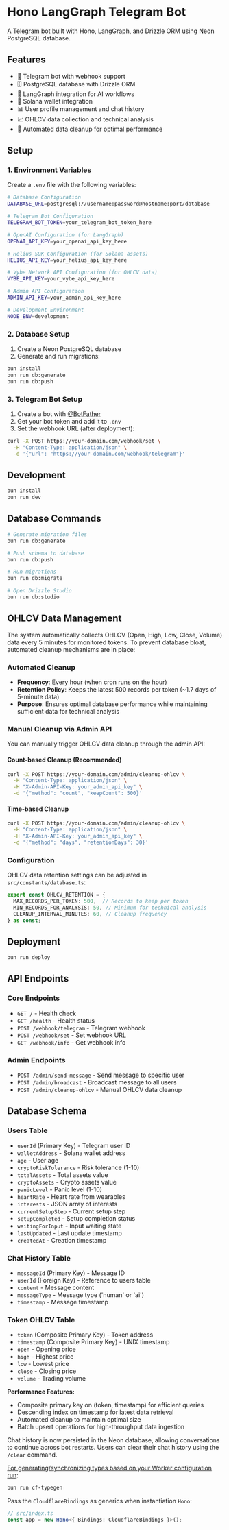 # Hono LangGraph Telegram Bot

A Telegram bot built with Hono, LangGraph, and Drizzle ORM using Neon PostgreSQL database.

## Features

- 🤖 Telegram bot with webhook support
- 🗄️ PostgreSQL database with Drizzle ORM
- 🧠 LangGraph integration for AI workflows
- 🔗 Solana wallet integration
- 📊 User profile management and chat history
- 📈 OHLCV data collection and technical analysis
- 🔄 Automated data cleanup for optimal performance

## Setup

### 1. Environment Variables

Create a `.env` file with the following variables:

```bash
# Database Configuration
DATABASE_URL=postgresql://username:password@hostname:port/database

# Telegram Bot Configuration
TELEGRAM_BOT_TOKEN=your_telegram_bot_token_here

# OpenAI Configuration (for LangGraph)
OPENAI_API_KEY=your_openai_api_key_here

# Helius SDK Configuration (for Solana assets)
HELIUS_API_KEY=your_helius_api_key_here

# Vybe Network API Configuration (for OHLCV data)
VYBE_API_KEY=your_vybe_api_key_here

# Admin API Configuration
ADMIN_API_KEY=your_admin_api_key_here

# Development Environment
NODE_ENV=development
```

### 2. Database Setup

1. Create a Neon PostgreSQL database
2. Generate and run migrations:

```bash
bun install
bun run db:generate
bun run db:push
```

### 3. Telegram Bot Setup

1. Create a bot with [@BotFather](https://t.me/botfather)
2. Get your bot token and add it to `.env`
3. Set the webhook URL (after deployment):

```bash
curl -X POST https://your-domain.com/webhook/set \
  -H "Content-Type: application/json" \
  -d '{"url": "https://your-domain.com/webhook/telegram"}'
```

## Development

```bash
bun install
bun run dev
```

## Database Commands

```bash
# Generate migration files
bun run db:generate

# Push schema to database
bun run db:push

# Run migrations
bun run db:migrate

# Open Drizzle Studio
bun run db:studio
```

## OHLCV Data Management

The system automatically collects OHLCV (Open, High, Low, Close, Volume) data every 5 minutes for monitored tokens. To prevent database bloat, automated cleanup mechanisms are in place:

### Automated Cleanup

- **Frequency**: Every hour (when cron runs on the hour)
- **Retention Policy**: Keeps the latest 500 records per token (~1.7 days of 5-minute data)
- **Purpose**: Ensures optimal database performance while maintaining sufficient data for technical analysis

### Manual Cleanup via Admin API

You can manually trigger OHLCV data cleanup through the admin API:

#### Count-based Cleanup (Recommended)
```bash
curl -X POST https://your-domain.com/admin/cleanup-ohlcv \
  -H "Content-Type: application/json" \
  -H "X-Admin-API-Key: your_admin_api_key" \
  -d '{"method": "count", "keepCount": 500}'
```

#### Time-based Cleanup
```bash
curl -X POST https://your-domain.com/admin/cleanup-ohlcv \
  -H "Content-Type: application/json" \
  -H "X-Admin-API-Key: your_admin_api_key" \
  -d '{"method": "days", "retentionDays": 30}'
```

### Configuration

OHLCV data retention settings can be adjusted in `src/constants/database.ts`:

```typescript
export const OHLCV_RETENTION = {
  MAX_RECORDS_PER_TOKEN: 500,  // Records to keep per token
  MIN_RECORDS_FOR_ANALYSIS: 50, // Minimum for technical analysis
  CLEANUP_INTERVAL_MINUTES: 60, // Cleanup frequency
} as const;
```

## Deployment

```bash
bun run deploy
```

## API Endpoints

### Core Endpoints
- `GET /` - Health check
- `GET /health` - Health status
- `POST /webhook/telegram` - Telegram webhook
- `POST /webhook/set` - Set webhook URL
- `GET /webhook/info` - Get webhook info

### Admin Endpoints
- `POST /admin/send-message` - Send message to specific user
- `POST /admin/broadcast` - Broadcast message to all users
- `POST /admin/cleanup-ohlcv` - Manual OHLCV data cleanup

## Database Schema

### Users Table

- `userId` (Primary Key) - Telegram user ID
- `walletAddress` - Solana wallet address
- `age` - User age
- `cryptoRiskTolerance` - Risk tolerance (1-10)
- `totalAssets` - Total assets value
- `cryptoAssets` - Crypto assets value
- `panicLevel` - Panic level (1-10)
- `heartRate` - Heart rate from wearables
- `interests` - JSON array of interests
- `currentSetupStep` - Current setup step
- `setupCompleted` - Setup completion status
- `waitingForInput` - Input waiting state
- `lastUpdated` - Last update timestamp
- `createdAt` - Creation timestamp

### Chat History Table

- `messageId` (Primary Key) - Message ID
- `userId` (Foreign Key) - Reference to users table
- `content` - Message content
- `messageType` - Message type ('human' or 'ai')
- `timestamp` - Message timestamp

### Token OHLCV Table

- `token` (Composite Primary Key) - Token address
- `timestamp` (Composite Primary Key) - UNIX timestamp
- `open` - Opening price
- `high` - Highest price
- `low` - Lowest price
- `close` - Closing price
- `volume` - Trading volume

**Performance Features:**
- Composite primary key on (token, timestamp) for efficient queries
- Descending index on timestamp for latest data retrieval
- Automated cleanup to maintain optimal size
- Batch upsert operations for high-throughput data ingestion

Chat history is now persisted in the Neon database, allowing conversations to continue across bot restarts. Users can clear their chat history using the `/clear` command.

[For generating/synchronizing types based on your Worker configuration run](https://developers.cloudflare.com/workers/wrangler/commands/#types):

```bash
bun run cf-typegen
```

Pass the `CloudflareBindings` as generics when instantiation `Hono`:

```ts
// src/index.ts
const app = new Hono<{ Bindings: CloudflareBindings }>();
```
